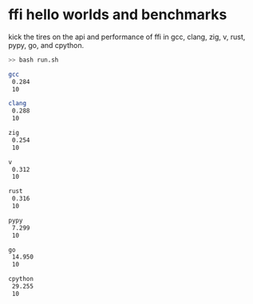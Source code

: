 # ffi hello worlds and benchmarks

kick the tires on the api and performance of ffi in gcc, clang, zig, v, rust, pypy, go, and cpython.

```bash
>> bash run.sh

gcc
 0.284
 10

clang
 0.288
 10

zig
 0.254
 10

v
 0.312
 10

rust
 0.316
 10

pypy
 7.299
 10

go
 14.950
 10

cpython
 29.255
 10

```
